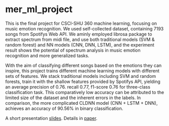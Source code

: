 # mer_ml_project

This is the final project for CSCI-SHU 360 machine learning, focusing on music emotion recognition. We used self-collected dataset, containing 7193 songs from Spotifys Web API. We aminly employed librosa package to extract spectrum from midi file, and use both traditional models (SVM & random forest) and NN models (CNN, DNN, LSTM), and the experiment result shows the potential of spectrum analysis in music emotion recognition and more generalized tasks.

With the aim of classifying different songs based on the emotions they can inspire, this project trains different machine learning models with different sets of features. We stack traditional models including SVM and random forests, train it with the shallow features provided by Spotifys API, yielding an average precision of 0.76. recall 0.77, f1-score 0.76 for three-class classification task. This comparatively low accuracy can be attributed to the limited size of the dataset and the inherent errors in the labels. In comparison, the more complicated CLDNN model (CNN + LSTM + DNN), achieves an accuracy of 90.56% in binary classification.

A short presentation [slides](https://github.com/qianyu-zhu/mer_ml_project/blob/main/Final_presentation.pdf).
Details in [paper](https://github.com/qianyu-zhu/mer_ml_project/blob/main/Music_emotion_recognition.pdf).
